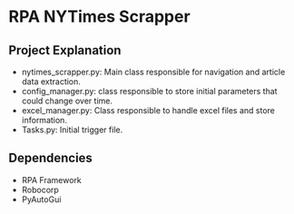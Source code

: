 # RPA NYTimes Scrapper

## Project Explanation

- nytimes_scrapper.py: Main class responsible for navigation and article data extraction.
- config_manager.py: class responsible to store initial parameters that could change over time.
- excel_manager.py: Class responsible to handle excel files and store information.
- Tasks.py: Initial trigger file.

## Dependencies

- RPA Framework
- Robocorp
- PyAutoGui

